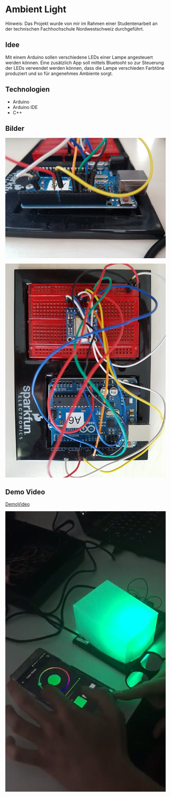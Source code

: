 # Ambient Light

Hinweis: Das Projekt wurde von mir im Rahmen einer Studentenarbeit an der technischen Fachhochschule Nordwestschweiz durchgeführt.

## Idee
Mit einem Arduino sollen verschiedene LEDs einer Lampe angesteuert werden können. Eine zusätzlich App soll mittels Bluetooht so zur Steuerung der LEDs verwendet werden können, dass die Lampe verschieden Farbtöne produziert und so für angenehmes Ambiente sorgt. 

## Technologien
- Arduino
- Arduino IDE
- C++

## Bilder
![ArduionVideo](./Arduino1.jpg)

![ArduionVideo](./Arduino2.jpg)

## Demo Video
[DemoVideo](https://youtu.be/ljIRN8pycBI) </br>

[![ArduionVideo](./ArduinoVideo.jpg)](https://youtu.be/ljIRN8pycBI)




